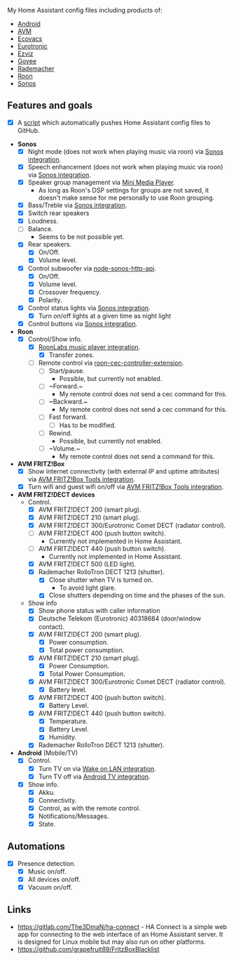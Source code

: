 My Home Assistant config files including products of:

* [Android](https://www.android.com/)
* [AVM](https://avm.de)
* [Ecovacs](https://ecovacs.com)
* [Eurotronic](https://eurotronic.org)
* [Ezviz](https://www.ezvizlife.com/)
* [Govee](https://govee.com)
* [Rademacher](https://rademacher.de/)
* [Roon](https://roonlabs.com/)
* [Sonos](https://sonos.com)

## Features and goals

- [x] A [script](https://github.com/florib779/homeassistant-config/blob/master/integrations/gitpush/gitpush.sh) which automatically pushes Home Assistant config files to GitHub.

* **Sonos**
  - [x] Night mode (does not work when playing music via roon) via [Sonos integration](https://www.home-assistant.io/integrations/sonos).
  - [x] Speech enhancement (does not work when playing music via roon) via [Sonos integration](https://www.home-assistant.io/integrations/sonos).
  - [x] Speaker group management via [Mini Media Player](https://github.com/kalkih/mini-media-player).
    * As long as Roon's DSP settings for groups are not saved, it doesn't make sense for me personally to use Roon grouping.
  - [x] Bass/Treble via [Sonos integration](https://www.home-assistant.io/integrations/sonos).
  - [x] Switch rear speakers
  - [x] Loudness.
  - [ ] Balance.
    * Seems to be not possible yet.
  - [x] Rear speakers.
    - [x] On/Off.
    - [x] Volume level.
  - [x] Control subwoofer via [node-sonos-http-api](https://github.com/jishi/node-sonos-http-api).
    - [x] On/Off.
    - [x] Volume level.
    - [x] Crossover frequency.
    - [x] Polarity.
  - [x] Control status lights via [Sonos integration](https://www.home-assistant.io/integrations/sonos).
    - [x] Turn on/off lights at a given time as night light
  - [x] Control buttons via [Sonos integration](https://www.home-assistant.io/integrations/sonos).
* **Roon**
  - [x] Control/Show info.
    - [x] [RoonLabs music player integration](https://www.home-assistant.io/integrations/roon/).
      - [x] Transfer zones.
    - [ ] Remote control via [roon-cec-controller-extension](https://github.com/benjaminbellamy/roon-cec-controller-extension).
      - [ ] Start/pause.
        * Possible, but currently not enabled.
      - [ ] ~Forward.~
        * My remote control does not send a cec command for this.
      - [ ] ~Backward.~
        * My remote control does not send a cec command for this.
      - [ ] Fast forward.
        - [ ] Has to be modified.
      - [ ] Rewind.
        * Possible, but currently not enabled.
      - [ ] ~Volume.~
        * My remote control does not send a command for this.
* **AVM FRITZ!Box**
  - [x] Show internet connectivity (with external IP and uptime attributes) via [AVM FRITZ!Box Tools integration](https://www.home-assistant.io/integrations/fritz/).
  - [x] Turn wifi and guest wifi on/off via [AVM FRITZ!Box Tools integration](https://www.home-assistant.io/integrations/fritz/).
* **AVM FRITZ!DECT devices**
  * Control.
    - [x] AVM FRITZ!DECT 200 (smart plug).
    - [x] AVM FRITZ!DECT 210 (smart plug).
    - [x] AVM FRITZ!DECT 300/Eurotronic Comet DECT (radiator control).
    - [ ] AVM FRITZ!DECT 400 (push button switch).
      * Currently not implemented in Home Assistant.
    - [ ] AVM FRITZ!DECT 440 (push button switch).
      * Currently not implemented in Home Assistant.
    - [x] AVM FRITZ!DECT 500 (LED light).
    - [x] Rademacher RolloTron DECT 1213 (shutter).
      - [x] Close shutter when TV is turned on.
        * To avoid light glare.
      - [x] Close shutters depending on time and the phases of the sun.
  * Show info
    - [x] Show phone status with caller information
    - [x] Deutsche Telekom (Eurotronic) 40318684 (door/window contact).
    - [x] AVM FRITZ!DECT 200 (smart plug).
      - [x] Power consumption.
      - [x] Total power consumption.
    - [x] AVM FRITZ!DECT 210 (smart plug).
      - [x] Power Consumption.
      - [x] Total Power Consumption.
    - [x] AVM FRITZ!DECT 300/Eurotronic Comet DECT (radiator control).
      - [x] Battery level.
    - [x] AVM FRITZ!DECT 400 (push button switch).
      - [x] Battery Level.
    - [x] AVM FRITZ!DECT 440 (push button switch).
      - [x] Temperature.
      - [x] Battery Level.
      - [x] Humidity.
    - [x] Rademacher RolloTron DECT 1213 (shutter).
* **Android** (Mobile/TV)
  - [x] Control.
    - [x] Turn TV on via [Wake on LAN integration](https://www.home-assistant.io/integrations/wake_on_lan/).
    - [x] Turn TV off via [Android TV integration](https://www.home-assistant.io/integrations/androidtv/).
  - [x] Show info.
    - [x] Akku.
    - [x] Connectivity.
    - [x] Control, as with the remote control.
    - [x] Notifications/Messages.
    - [x] State.

## Automations
- [x] Presence detection.
  - [x] Music on/off.
  - [x] All devices on/off.
  - [x] Vacuum on/off.

## Links

* https://gitlab.com/The3DmaN/ha-connect - HA Connect is a simple web app for connecting to the web interface of an Home Assistant server. It is designed for Linux mobile but may also run on other platforms.
* https://github.com/grapefruit89/FritzBoxBlacklist